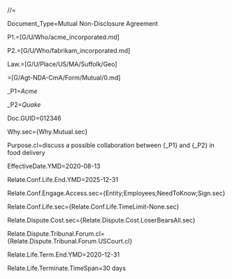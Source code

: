 //=

Document_Type=Mutual Non-Disclosure Agreement


P1.=[G/U/Who/acme_incorporated.md]

P2.=[G/U/Who/fabrikam_incorporated.md]

Law.=[G/U/Place/US/MA/Suffolk/Geo]

=[G/Agt-NDA-CmA/Form/Mutual/0.md]

_P1=<i>Acme</i>

_P2=<i>Quake</i>

Doc.GUID=012346

Why.sec={Why.Mutual.sec}

Purpose.cl=discuss a possible collaboration between  {_P1} and {_P2} in food delivery

EffectiveDate.YMD=2020-08-13

Relate.Conf.Life.End.YMD=2025-12-31

Relate.Conf.Engage.Access.sec={Entity;Employees;NeedToKnow;Sign.sec}

Relate.Conf.Life.sec={Relate.Conf.Life.TimeLimit-None.sec}

Relate.Dispute.Cost.sec={Relate.Dispute.Cost.LoserBearsAll.sec}

Relate.Dispute.Tribunal.Forum.cl={Relate.Dispute.Tribunal.Forum.USCourt.cl}

Relate.Life.Term.End.YMD=2020-12-31

Relate.Life.Terminate.TimeSpan=30 days
